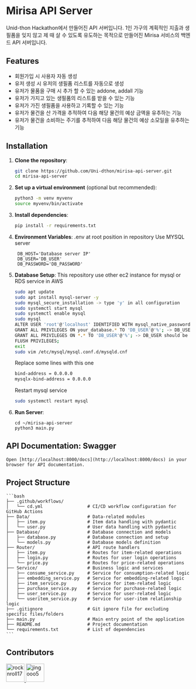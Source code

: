 # Mirisa API Server
Unid-thon Hackathon에서 만들어진 API 서버입니다.
1인 가구의 계획적인 지출과 생필품을 잊지 않고 제 때 살 수 있도록 유도하는 목적으로 만들어진 Mirisa 서비스의 백엔드 API 서버입니다.

## Features
- 회원가입 시 사용자 자동 생성
- 유저 생성 시 유저의 생필품 리스트를 자동으로 생성
- 유저가 물품을 구매 시 추가 할 수 있는 addone, addall 기능
- 유저가 가지고 있는 생필품의 리스트를 받을 수 있는 기능
- 유저가 가진 생필품을 사용하고 기록할 수 있는 기능
- 유저가 물건을 산 가격을 추적하여 다음 해당 물건의 예상 금액을 유추하는 기능
- 유저가 물건을 소비하는 주기를 추적하여 다음 해당 물건의 예상 소모일을 유추하는 기능

## Installation

1. **Clone the repository**:
    ```bash
    git clone https://github.com/Uni-dthon/mirisa-api-server.git
    cd mirisa-api-server
    ```

2. **Set up a virtual environment** (optional but recommended):
    ```bash
    python3 -m venv myvenv
    source myvenv/bin/activate
    ```

3. **Install dependencies**:
    ```bash
    pip install -r requirements.txt
    ```

4. **Environment Variables**: .env at root position in repository
    Use MYSQL server
   ```plaintext
    DB_HOST='Database server IP'
    DB_USER='DB_USER'
    DB_PASSWORD='DB_PASSWORD'
    ```

5. **Database Setup**: This repository use other ec2 instance for mysql or RDS service in AWS
    ```bash
    sudo apt update
    sudo apt install mysql-server -y
    sudo mysql_secure_installation -> type 'y' in all configuration
    sudo systemctl start mysql
    sudo systemctl enable mysql
    sudo mysql
    ALTER USER 'root'@'localhost' IDENTIFIED WITH mysql_native_password BY 'DB_PASSWORD'; -> your_password should be replaced with your password
    GRANT ALL PRIVILEGES ON your_database.* TO 'DB_USER'@'%'; -> DB_USER should be replaced with your database username
    GRANT ALL PRIVILEGES ON *.* TO 'DB_USER'@'%'; -> DB_USER should be replaced with your database username
    FLUSH PRIVILEGES;
    exit
    sudo vim /etc/mysql/mysql.conf.d/mysqld.cnf
    ```
    Replace some lines with this one
    ```bash
    bind-address = 0.0.0.0
    mysqlx-bind-address = 0.0.0.0
    ```
    Restart mysql service
    ```bash
    sudo systemctl restart mysql
    ```

6. **Run Server**:
    ```
    cd ~/mirisa-api-server
    python3 main.py
    ```

## API Documentation: Swagger
    Open [http://localhost:8000/docs](http://localhost:8000/docs) in your browser for API documentation.

## Project Structure
    ```bash
    ├── .github/workflows/
    │   └── cd.yml                 # CI/CD workflow configuration for GitHub Actions
    ├── Data/                      # Data-related modules
    │   ├── item.py                # Item data handling with pydantic
    │   └── user.py                # User data handling with pydantic
    ├── Database/                  # Database connection and models
    │   ├── database.py            # Database connection and setup
    │   └── models.py              # Database models definition
    ├── Router/                    # API route handlers
    │   ├── item.py                # Routes for item-related operations
    │   ├── login.py               # Routes for user login operations
    │   └── price.py               # Routes for price-related operations
    ├── Service/                   # Business logic and services
    │   ├── consume_service.py     # Service for consumption-related logic
    │   ├── embedding_service.py   # Service for embedding-related logic
    │   ├── item_service.py        # Service for item-related logic
    │   ├── purchase_service.py    # Service for purchase-related logic
    │   ├── user_service.py        # Service for user-related logic
    │   └── useritem_service.py    # Service for user-item relationship logic
    ├── .gitignore                 # Git ignore file for excluding specific files/folders
    ├── main.py                    # Main entry point of the application
    ├── README.md                  # Project documentation
    └── requirements.txt           # List of dependencies
    ```

## Contributors
<a href="https://github.com/rocknroll17">
  <img src="https://github.com/rocknroll17.png" width="50" height="50" alt="rocknroll17">
</a>
<a href="https://github.com/jingooo5">
  <img src="https://github.com/jingooo5.png" width="50" height="50" alt="jingooo5">
</a>